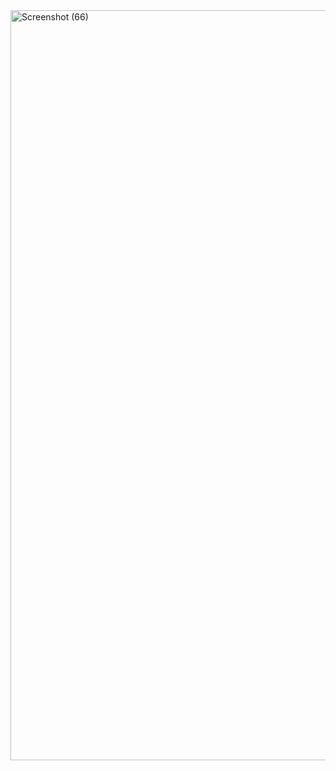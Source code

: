 <img width="1920" height="1200" alt="Screenshot (66)" src="https://github.com/user-attachments/assets/27a9e835-9082-4cfc-a280-1f6ed50fec52" />
